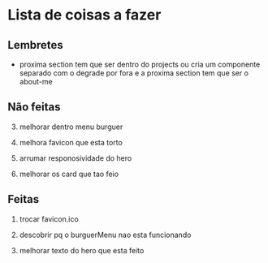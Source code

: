 # Lista de coisas a fazer

## Lembretes

- proxima section tem que ser dentro do projects ou cria um componente separado com o degrade por fora e a proxima section tem que ser o about-me

## Não feitas

3. melhorar dentro menu burguer

4. melhora favicon que esta torto

5. arrumar responosividade do hero

6. melhorar os card que tao feio

## Feitas

1. trocar favicon.ico

2. descobrir pq o burguerMenu nao esta funcionando

3. melhorar texto do hero que esta feito
